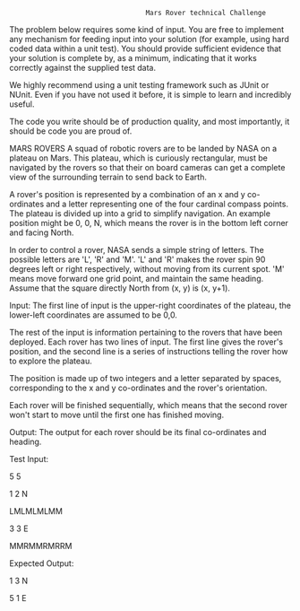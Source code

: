                                       Mars Rover technical Challenge
The problem below requires some kind of input. You are free to implement any mechanism for
feeding input into your solution (for example, using hard coded data within a unit test). You should
provide sufficient evidence that your solution is complete by, as a minimum, indicating that it works
correctly against the supplied test data.

We highly recommend using a unit testing framework such as JUnit or NUnit. Even if you have not
used it before, it is simple to learn and incredibly useful.

The code you write should be of production quality, and most importantly, it should be code you are
proud of.

MARS ROVERS
A squad of robotic rovers are to be landed by NASA on a plateau on Mars.
This plateau, which is curiously rectangular, must be navigated by the rovers so that their on board
cameras can get a complete view of the surrounding terrain to send back to Earth.

A rover's position is represented by a combination of an x and y co-ordinates and a letter
representing one of the four cardinal compass points. The plateau is divided up into a grid to
simplify navigation. An example position might be 0, 0, N, which means the rover is in the bottom
left corner and facing North.

In order to control a rover, NASA sends a simple string of letters. The possible letters are 'L', 'R' and
'M'. 'L' and 'R' makes the rover spin 90 degrees left or right respectively, without moving from its
current spot.
'M' means move forward one grid point, and maintain the same heading.
Assume that the square directly North from (x, y) is (x, y+1).

Input:
The first line of input is the upper-right coordinates of the plateau, the lower-left coordinates are
assumed to be 0,0.

The rest of the input is information pertaining to the rovers that have been deployed. Each rover has
two lines of input. The first line gives the rover's position, and the second line is a series of
instructions telling the rover how to explore the plateau.

The position is made up of two integers and a letter separated by spaces, corresponding to the x and
y co-ordinates and the rover's orientation.

Each rover will be finished sequentially, which means that the second rover won't start to move
until the first one has finished moving.

Output:
The output for each rover should be its final co-ordinates and heading.

Test Input:

5 5

1 2 N

LMLMLMLMM

3 3 E

MMRMMRMRRM

Expected Output:

1 3 N

5 1 E
